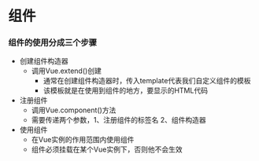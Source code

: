 # 组件

### 组件的使用分成三个步骤
* 创建组件构造器
    * 调用Vue.extend()创建
        * 通常在创建组件构造器时，传入template代表我们自定义组件的模板
        * 该模板就是在使用到组件的地方，要显示的HTML代码
* 注册组件
    * 调用Vue.component()方法
    * 需要传递两个参数，1、注册组件的标签名 2、组件构造器
* 使用组件
    * 在Vue实例的作用范围内使用组件
    * 组件必须挂载在某个Vue实例下，否则他不会生效